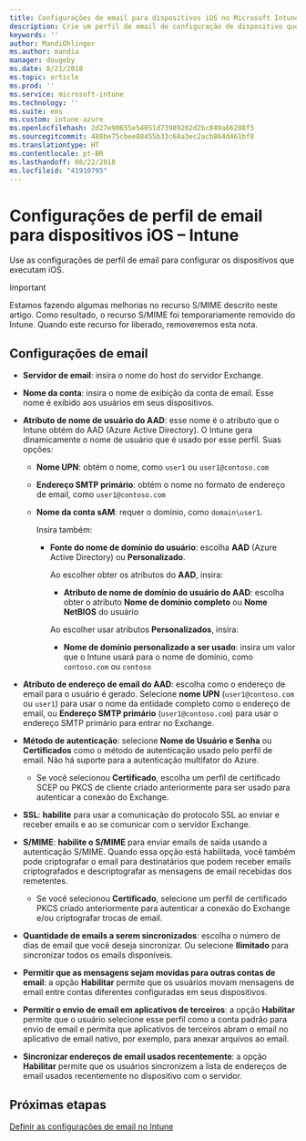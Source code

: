 ```yaml
---
title: Configurações de email para dispositivos iOS no Microsoft Intune – Azure | Microsoft Docs
description: Crie um perfil de email de configuração de dispositivo que usa os servidores Exchange e recupera atributos do Azure Active Directory. Você também pode habilitar SSL, autenticar usuários com certificados ou nome de usuário/senha e sincronizar o email em dispositivos iOS usando o Microsoft Intune.
keywords: ''
author: MandiOhlinger
ms.author: mandia
manager: dougeby
ms.date: 8/21/2018
ms.topic: article
ms.prod: ''
ms.service: microsoft-intune
ms.technology: ''
ms.suite: ems
ms.custom: intune-azure
ms.openlocfilehash: 2d27e90655e54051d73989202d2bc849a66208f5
ms.sourcegitcommit: 488be75cbee88455b33c68a3ec2acb864d461bf8
ms.translationtype: HT
ms.contentlocale: pt-BR
ms.lasthandoff: 08/22/2018
ms.locfileid: "41910795"
---
```

# <a name="email-profile-settings-for-ios-devices---intune"></a>Configurações de perfil de email para dispositivos iOS – Intune

Use as configurações de perfil de email para configurar os dispositivos que executam iOS.

> [!IMPORTANT]
> Estamos fazendo algumas melhorias no recurso S/MIME descrito neste artigo. Como resultado, o recurso S/MIME foi temporariamente removido do Intune. Quando este recurso for liberado, removeremos esta nota.

## <a name="email-settings"></a>Configurações de email

- **Servidor de email**: insira o nome do host do servidor Exchange.
- **Nome da conta**: insira o nome de exibição da conta de email. Esse nome é exibido aos usuários em seus dispositivos.
- **Atributo de nome de usuário do AAD**: esse nome é o atributo que o Intune obtém do AAD (Azure Active Directory). O Intune gera dinamicamente o nome de usuário que é usado por esse perfil. Suas opções:
  - **Nome UPN**: obtém o nome, como `user1` ou `user1@contoso.com`
  - **Endereço SMTP primário**: obtém o nome no formato de endereço de email, como `user1@contoso.com`
  - **Nome da conta sAM**: requer o domínio, como `domain\user1`.

    Insira também:  
    - **Fonte do nome de domínio do usuário**: escolha **AAD** (Azure Active Directory) ou **Personalizado**.

      Ao escolher obter os atributos do **AAD**, insira:
      - **Atributo de nome de domínio do usuário do AAD**: escolha obter o atributo **Nome de domínio completo** ou **Nome NetBIOS** do usuário

      Ao escolher usar atributos **Personalizados**, insira:
      - **Nome de domínio personalizado a ser usado**: insira um valor que o Intune usará para o nome de domínio, como `contoso.com` ou `contoso`

- **Atributo de endereço de email do AAD**: escolha como o endereço de email para o usuário é gerado. Selecione **nome UPN** (`user1@contoso.com` ou `user1`) para usar o nome da entidade completo como o endereço de email, ou **Endereço SMTP primário** (`user1@contoso.com`) para usar o endereço SMTP primário para entrar no Exchange.
- **Método de autenticação**: selecione **Nome de Usuário e Senha** ou **Certificados** como o método de autenticação usado pelo perfil de email. Não há suporte para a autenticação multifator do Azure.
  - Se você selecionou **Certificado**, escolha um perfil de certificado SCEP ou PKCS de cliente criado anteriormente para ser usado para autenticar a conexão do Exchange.
- **SSL**: **habilite** para usar a comunicação do protocolo SSL ao enviar e receber emails e ao se comunicar com o servidor Exchange.
- **S/MIME**: **habilite o S/MIME** para enviar emails de saída usando a autenticação S/MIME. Quando essa opção está habilitada, você também pode criptografar o email para destinatários que podem receber emails criptografados e descriptografar as mensagens de email recebidas dos remetentes.
  - Se você selecionou **Certificado**, selecione um perfil de certificado PKCS criado anteriormente para autenticar a conexão do Exchange e/ou criptografar trocas de email.
- **Quantidade de emails a serem sincronizados**: escolha o número de dias de email que você deseja sincronizar. Ou selecione **Ilimitado** para sincronizar todos os emails disponíveis.
- **Permitir que as mensagens sejam movidas para outras contas de email**: a opção **Habilitar** permite que os usuários movam mensagens de email entre contas diferentes configuradas em seus dispositivos.
- **Permitir o envio de email em aplicativos de terceiros**: a opção **Habilitar** permite que o usuário selecione esse perfil como a conta padrão para envio de email e permita que aplicativos de terceiros abram o email no aplicativo de email nativo, por exemplo, para anexar arquivos ao email.
- **Sincronizar endereços de email usados recentemente**: a opção **Habilitar** permite que os usuários sincronizem a lista de endereços de email usados recentemente no dispositivo com o servidor.

## <a name="next-steps"></a>Próximas etapas
[Definir as configurações de email no Intune](email-settings-configure.md)
